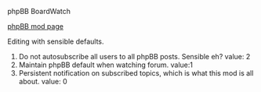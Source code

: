 phpBB BoardWatch

[phpBB mod page](https://www.phpbb.com/customise/db/mod/board_watch/)

Editing with sensible defaults.

1. Do not autosubscribe all users to all phpBB posts. Sensible eh? value: 2
2. Maintain phpBB default when watching forum. value:1
3. Persistent notification on subscribed topics, which is what this mod is all about. value: 0
